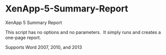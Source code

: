 # XenApp-5-Summary-Report
XenApp 5 Summary Report

This script has no options and no parameters.  It simply runs and creates a one-page report.

Supports Word 2007, 2010, and 2013
